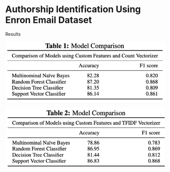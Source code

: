# Authorship Identification Using Enron Email Dataset   

Results  
  
  
![alt text](https://github.com/VrushankiPatel/Automated_Learning_-_Data_Analysis/blob/main/Pasted%20Graphic.png)   

![alt text](https://github.com/VrushankiPatel/Automated_Learning_-_Data_Analysis/blob/main/Pasted%20Graphic%201.png)
